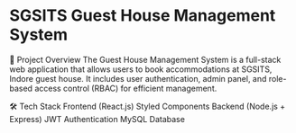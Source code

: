 # SGSITS Guest House Management System 
📌 Project Overview
The Guest House Management System is a full-stack web application that allows users to book accommodations at SGSITS, Indore guest house. It includes user authentication, admin panel, and role-based access control (RBAC) for efficient management.

🛠 Tech Stack
Frontend (React.js)
Styled Components
Backend (Node.js + Express)
JWT Authentication
MySQL Database 
